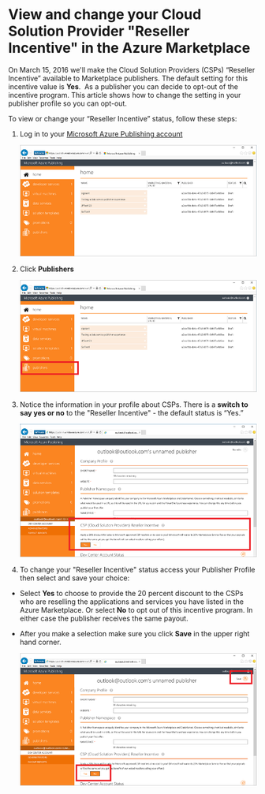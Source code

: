 <properties
   pageTitle="How to view and change the Cloud Solution Provider's Reseller Incentive | Microsoft Azure"
   description="How to view and change your selection for CSP Reseller Incentive"
   services="marketplace-publishing"
   documentationCenter="na"
   authors="DavidBosland"
   manager="lakoch"
   editor=""/>

<tags
   ms.service="marketplace"
   ms.devlang="na"
   ms.topic="article"
   ms.tgt_pltfrm="na"
   ms.workload="na"
   ms.date="02/10/2016"
   ms.author="DavidBosland"/>

# View and change your Cloud Solution Provider "Reseller Incentive" in the Azure Marketplace

On March 15, 2016 we'll make the Cloud Solution Providers (CSPs) “Reseller Incentive” available to Marketplace publishers.  The default setting for this incentive value is **Yes**.  As a publisher you can decide to opt-out of the incentive program.  This article shows how to change the setting in your publisher profile so you can opt-out.

To view or change your “Reseller Incentive” status, follow these steps:

1.	Log in to your [Microsoft Azure Publishing account](https://publish.windowsazure.com/workspace)

    ![Profile landing screen][1]

2.	Click **Publishers**

    ![Profile landing screen - publishers link][2]

3.	Notice the information in your profile about CSPs.  There is a **switch to say yes or no** to the "Reseller Incentive" - the default status is “Yes.”

    ![Profile - Publishers][3]

4.	To change your "Reseller Incentive" status access your Publisher Profile then select and save your choice:

  - Select **Yes** to choose to provide the 20 percent discount to the CSPs who are reselling the applications and services you have listed in the Azure Marketplace.  Or select **No** to opt out of this incentive program.  In either case the publisher receives the same payout.

  - After you make a selection make sure you click **Save** in the upper right hand corner.

    ![Profile - Publishers - change boxes][4]

[1]: ./media/marketplace-publishing-csp-incentive/profile-stock.png
[2]: ./media/marketplace-publishing-csp-incentive/profile-boxes.png
[3]: ./media/marketplace-publishing-csp-incentive/profile-publishers-boxes.png
[4]: ./media/marketplace-publishing-csp-incentive/profile-publishers-change-boxes.png
